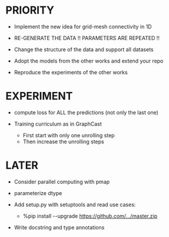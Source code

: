 # PRIORITY

- Implement the new idea for grid-mesh connectivity in 1D

- RE-GENERATE THE DATA !! PARAMETERS ARE REPEATED !!
- Change the structure of the data and support all datasets

- Adopt the models from the other works and extend your repo
- Reproduce the experiments of the other works

# EXPERIMENT

- compute loss for ALL the predictions (not only the last one)


- Training curriculum as in GraphCast
    - First start with only one unrolling step
    - Then increase the unrolling steps

# LATER

- Consider parallel computing with pmap

- parameterize dtype

- Add setup.py with setuptools and read use cases:
    - %pip install --upgrade https://github.com/.../master.zip

- Write docstring and type annotations
